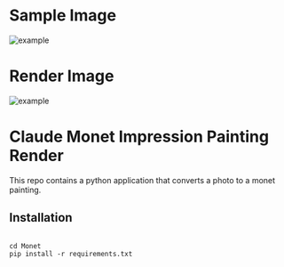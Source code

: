 # Sample Image
![example](/images/lake_drawing.jpg)
# Render Image
![example](/images/lake_drawing.jpg)


# Claude Monet Impression Painting Render
This repo contains a python application that converts a photo to a monet painting.



## Installation
```

cd Monet 
pip install -r requirements.txt
```
